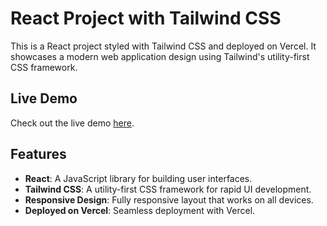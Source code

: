 # React Project with Tailwind CSS

This is a React project styled with Tailwind CSS and deployed on Vercel. It showcases a modern web application design using Tailwind's utility-first CSS framework.

## Live Demo

Check out the live demo [here](https://gautamsharma.vercel.app/).

## Features

- **React**: A JavaScript library for building user interfaces.
- **Tailwind CSS**: A utility-first CSS framework for rapid UI development.
- **Responsive Design**: Fully responsive layout that works on all devices.
- **Deployed on Vercel**: Seamless deployment with Vercel.

